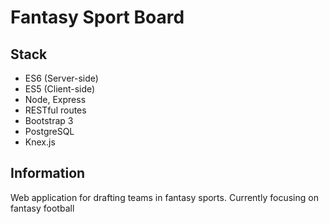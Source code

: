 # Fantasy Sport Board

## Stack

- ES6 (Server-side)
- ES5 (Client-side)
- Node, Express
- RESTful routes
- Bootstrap 3
- PostgreSQL
- Knex.js

## Information

Web application for drafting teams in fantasy sports. Currently focusing on fantasy football
